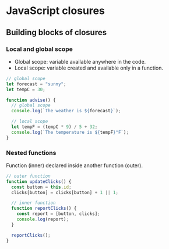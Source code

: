 # JavaScript closures

## Building blocks of closures

### Local and global scope

- Global scope: variable available anywhere in the code.
- Local scope: variable created and available only in a function.

```js
// global scope
let forecast = "sunny";
let tempC = 30;

function advise() {
  // global scope
  console.log(`The weather is ${forecast}`);

  // local scope
  let tempF = (tempC * 9) / 5 + 32;
  console.log(`The temperature is ${tempF}°F`);
}
```

### Nested functions

Function (inner) declared inside another function (outer).

```js
// outer function
function updateClicks() {
  const button = this.id;
  clicks[button] = clicks[button] + 1 || 1;

  // inner function
  function reportClicks() {
    const report = [button, clicks];
    console.log(report);
  }

  reportClicks();
}
```

### 